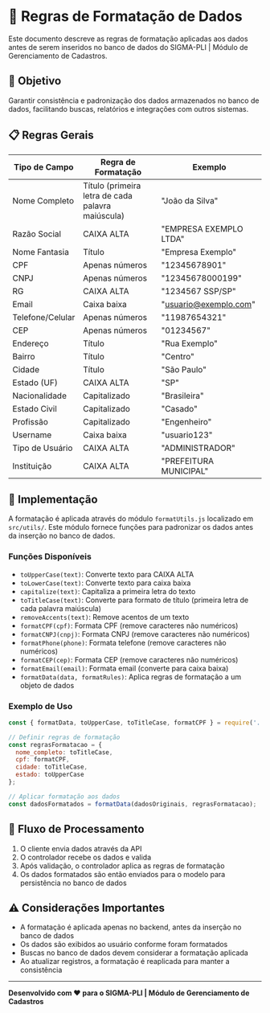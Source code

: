 # 📝 Regras de Formatação de Dados

Este documento descreve as regras de formatação aplicadas aos dados antes de serem inseridos no banco de dados do SIGMA-PLI | Módulo de Gerenciamento de Cadastros.

## 🎯 Objetivo

Garantir consistência e padronização dos dados armazenados no banco de dados, facilitando buscas, relatórios e integrações com outros sistemas.

## 📋 Regras Gerais

| Tipo de Campo | Regra de Formatação | Exemplo |
|---------------|---------------------|---------|
| Nome Completo | Título (primeira letra de cada palavra maiúscula) | "João da Silva" |
| Razão Social | CAIXA ALTA | "EMPRESA EXEMPLO LTDA" |
| Nome Fantasia | Título | "Empresa Exemplo" |
| CPF | Apenas números | "12345678901" |
| CNPJ | Apenas números | "12345678000199" |
| RG | CAIXA ALTA | "1234567 SSP/SP" |
| Email | Caixa baixa | "usuario@exemplo.com" |
| Telefone/Celular | Apenas números | "11987654321" |
| CEP | Apenas números | "01234567" |
| Endereço | Título | "Rua Exemplo" |
| Bairro | Título | "Centro" |
| Cidade | Título | "São Paulo" |
| Estado (UF) | CAIXA ALTA | "SP" |
| Nacionalidade | Capitalizado | "Brasileira" |
| Estado Civil | Capitalizado | "Casado" |
| Profissão | Capitalizado | "Engenheiro" |
| Username | Caixa baixa | "usuario123" |
| Tipo de Usuário | CAIXA ALTA | "ADMINISTRADOR" |
| Instituição | CAIXA ALTA | "PREFEITURA MUNICIPAL" |

## 🧩 Implementação

A formatação é aplicada através do módulo `formatUtils.js` localizado em `src/utils/`. Este módulo fornece funções para padronizar os dados antes da inserção no banco de dados.

### Funções Disponíveis

- `toUpperCase(text)`: Converte texto para CAIXA ALTA
- `toLowerCase(text)`: Converte texto para caixa baixa
- `capitalize(text)`: Capitaliza a primeira letra do texto
- `toTitleCase(text)`: Converte para formato de título (primeira letra de cada palavra maiúscula)
- `removeAccents(text)`: Remove acentos de um texto
- `formatCPF(cpf)`: Formata CPF (remove caracteres não numéricos)
- `formatCNPJ(cnpj)`: Formata CNPJ (remove caracteres não numéricos)
- `formatPhone(phone)`: Formata telefone (remove caracteres não numéricos)
- `formatCEP(cep)`: Formata CEP (remove caracteres não numéricos)
- `formatEmail(email)`: Formata email (converte para caixa baixa)
- `formatData(data, formatRules)`: Aplica regras de formatação a um objeto de dados

### Exemplo de Uso

```javascript
const { formatData, toUpperCase, toTitleCase, formatCPF } = require('../utils/formatUtils');

// Definir regras de formatação
const regrasFormatacao = {
  nome_completo: toTitleCase,
  cpf: formatCPF,
  cidade: toTitleCase,
  estado: toUpperCase
};

// Aplicar formatação aos dados
const dadosFormatados = formatData(dadosOriginais, regrasFormatacao);
```

## 🔄 Fluxo de Processamento

1. O cliente envia dados através da API
2. O controlador recebe os dados e valida
3. Após validação, o controlador aplica as regras de formatação
4. Os dados formatados são então enviados para o modelo para persistência no banco de dados

## ⚠️ Considerações Importantes

- A formatação é aplicada apenas no backend, antes da inserção no banco de dados
- Os dados são exibidos ao usuário conforme foram formatados
- Buscas no banco de dados devem considerar a formatação aplicada
- Ao atualizar registros, a formatação é reaplicada para manter a consistência

---

**Desenvolvido com ❤️ para o SIGMA-PLI | Módulo de Gerenciamento de Cadastros**